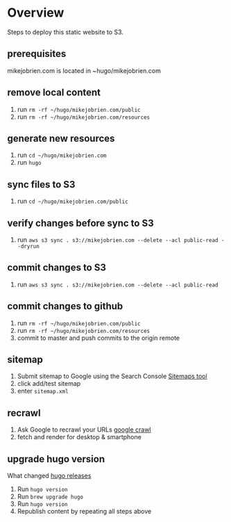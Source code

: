 # Overview
Steps to deploy this static website to S3.

## prerequisites
mikejobrien.com is located in ~hugo/mikejobrien.com

## remove local content
1. run `rm -rf ~/hugo/mikejobrien.com/public`
1. run `rm -rf ~/hugo/mikejobrien.com/resources`

## generate new resources
1. run `cd ~/hugo/mikejobrien.com`
2. run `hugo`

## sync files to S3
1. run `cd ~/hugo/mikejobrien.com/public`

## verify changes before sync to S3
1. run `aws s3 sync . s3://mikejobrien.com --delete --acl public-read --dryrun`

## commit changes to S3
1. run `aws s3 sync . s3://mikejobrien.com --delete --acl public-read`

## commit changes to github
1. run `rm -rf ~/hugo/mikejobrien.com/public`
2. run `rm -rf ~/hugo/mikejobrien.com/resources`
3. commit to master and push commits to the origin remote

## sitemap
1. Submit sitemap to Google using the Search Console [Sitemaps tool](https://search.google.com/search-console/sitemaps)
2. click add/test sitemap
3. enter `sitemap.xml`

## recrawl
1. Ask Google to recrawl your URLs [google crawl](https://search.google.com/search-console)
2. fetch and render for desktop & smartphone

## upgrade hugo version
What changed [hugo releases](https://github.com/gohugoio/hugo/releases)
1. Run `hugo version`
2. Run `brew upgrade hugo`
3. Run `hugo version`
4. Republish content by repeating all steps above